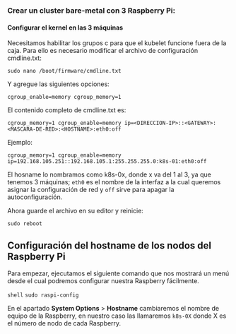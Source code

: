 ### Crear un cluster bare-metal con 3 Raspberry Pi:

#### Configurar el kernel en las 3 máquinas

Necesitamos habilitar los grupos c para que el kubelet funcione fuera de la caja. Para ello es necesario modificar el archivo de configuración cmdline.txt:

`sudo nano /boot/firmware/cmdline.txt`

Y agregue las siguientes opciones:

`cgroup_enable=memory cgroup_memory=1`

El contenido completo de cmdline.txt es:

`cgroup_memory=1 cgroup_enable=memory ip=<DIRECCION-IP>::<GATEWAY>:<MASCARA-DE-RED>:<HOSTNAME>:eth0:off`

Ejemplo:

`cgroup_memory=1 cgroup_enable=memory ip=192.168.105.251::192.168.105.1:255.255.255.0:k8s-01:eth0:off`

El hosname lo nombramos como k8s-0x, donde x va del 1 al 3, ya que tenemos 3 máquinas; `eth0` es el nombre de la interfaz a la cual queremos asignar la configuración de red y `off` sirve para apagar la autoconfiguración.

‎Ahora guarde el archivo en su editor y reinicie:‎

`sudo reboot`


## Configuración del hostname de los nodos del Raspberry Pi

Para empezar, ejecutamos el siguiente comando que nos mostrará un menú desde el cual podremos configurar nuestra Raspberry fácilmente.

`shell`
`sudo raspi-config`


En el apartado **System Options** > **Hostname** cambiaremos el nombre de equipo de la Raspberry, en nuestro caso las llamaremos `k8s-0X` donde X es el número de nodo de cada Raspberry.


